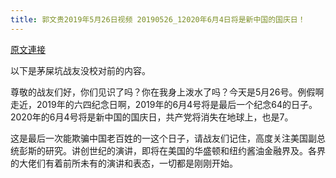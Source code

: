 ```yaml
---
title: 郭文贵2019年5月26日视频 20190526_12020年6月4日将是新中国的国庆日！
---
```


[原文連接](https://gnews.org/ThreadView/53478727)

以下是茅屎坑战友没校对前的内容。

  尊敬的战友们好，你们见识了吗？你在我身上泼水了吗？今天是5月26号。例假啊走近，2019年的六四纪念日啊，2019年的6月4号将是最后一个纪念64的日子。2020年的6月4号将是新中国的国庆日，共产党将消失在地球上，也是7。

  这是最后一次能欺骗中国老百姓的一这个日子，请战友们记住，高度关注美国副总统彭斯的研究。讲创世纪的演讲，即将在美国的华盛顿和纽约酱油金融界及。各界的大佬们有着前所未有的演讲和表态，一切都是刚刚开始。
